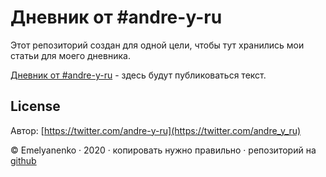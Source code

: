 # Дневник от #andre-y-ru
Этот репозиторий создан для одной цели, чтобы тут хранились мои статьи для моего дневника. 

[Дневник от #andre-y-ru](http://cmd.andre-y-ru.ru/) - здесь будут публиковаться текст.

## License

Автор: [https://twitter.com/andre-y-ru](https://twitter.com/andre_y_ru)

© Emelyanenko · 2020 · копировать нужно правильно · репозиторий на [github](https://github.com)